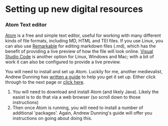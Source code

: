 # Setting up new digital resources

### Atom Text editor

[Atom](https://atom.io) is a free and simple text editor, useful for working with many different kinds of file formats, including MD, HTML and TEI files. If you use Linux, you can also use [Remarkable](https://remarkableapp.github.io) for editing markdown files (.md), which has the benefit of providing a live preview of how the file will look online. [Visual Studio Code](https://code.visualstudio.com) is another option for Linux, Windows and Mac; with a bit of work it can also be configured to provide a live preview.

You will need to install and set up Atom. Luckily for me, another medievalist, Andrew Dunning has [written a guide](https://andrewdunning.ca/getting-started-editing-tei-xml-atom) to help you get it set up. Either click through to the next page or [click here](getting-started-with-editing-tei-xml-using-atom.md).&#x20;

1. You will need to download and install Atom (and likely Java). Likely the easist is to do that via a web browser (so scroll down to those instructions)
2. Then once Atom is running, you will need to install a number of additional 'packages'. Again, Andrew Dunning's guide will offer you instructions on going about doing this. &#x20;
